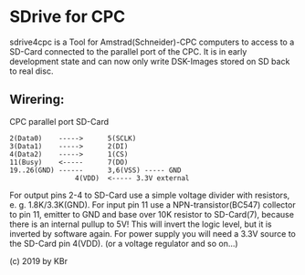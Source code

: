 # SDrive for CPC

sdrive4cpc is a Tool for Amstrad(Schneider)-CPC computers to access
to a SD-Card connected to the parallel port of the CPC.
It is in early development state and can now only write DSK-Images
stored on SD back to real disc.

## Wirering:

CPC parallel port			SD-Card

	2(Data0)	----->		5(SCLK)
	3(Data1)	----->		2(DI)
	4(Data2)	----->		1(CS)
	11(Busy)	<-----		7(DO)
	19..26(GND)	------		3,6(VSS) ----- GND
					4(VDD)	<----- 3.3V external

For output pins 2-4 to SD-Card use a simple voltage divider with
resistors, e. g. 1.8K/3.3K(GND).
For input pin 11 use a NPN-transistor(BC547) collector to pin 11,
emitter to GND and base over 10K resistor to SD-Card(7),
because there is an internal pullup to 5V! This will invert the
logic level, but it is inverted by software again.
For power supply you will need a 3.3V source to the SD-Card pin 4(VDD).
(or a voltage regulator and so on...)

(c) 2019 by KBr
